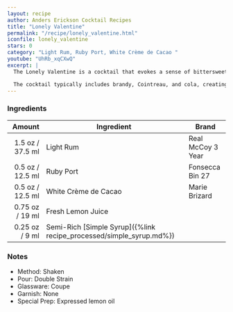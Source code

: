 ```yaml
---
layout: recipe
author: Anders Erickson Cocktail Recipes
title: "Lonely Valentine"
permalink: "/recipe/lonely_valentine.html"
iconfile: lonely_valentine
stars: 0
category: "Light Rum, Ruby Port, White Crème de Cacao "
youtube: "UhRb_xqCXwQ"
excerpt: |
  The Lonely Valentine is a cocktail that evokes a sense of bittersweet nostalgia. It's a complex blend of flavors that balances sweetness with bitterness, and warmth with tartness.<br /><br />

  The cocktail typically includes brandy, Cointreau, and cola, creating a rich and flavorful drink. The brandy provides warmth and complexity, while the Cointreau adds citrus notes and sweetness. The cola adds a touch of sweetness and a unique flavor profile.
---
```


### Ingredients

|  Amount | Ingredient                                                | Brand             |
| ------: | --------------------------------------------------------- | ----------------- |
|  1.5 oz / 37.5 ml | Light Rum                                                 | Real McCoy 3 Year |
|  0.5 oz / 12.5 ml | Ruby Port                                                 | Fonsecca Bin 27   |
|  0.5 oz / 12.5 ml | White Crème de Cacao                                      | Marie Brizard     |
| 0.75 oz / 19 ml | Fresh Lemon Juice                                         |
| 0.25 oz / 9 ml | Semi-Rich [Simple Syrup]({%link recipe_processed/simple_syrup.md%}) |

### Notes

- Method: Shaken
- Pour: Double Strain
- Glassware: Coupe
- Garnish: None
- Special Prep: Expressed lemon oil

